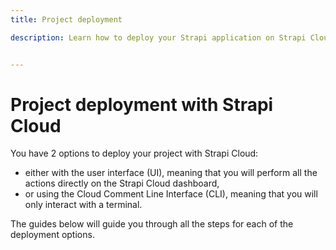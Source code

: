 ```yaml
---
title: Project deployment

description: Learn how to deploy your Strapi application on Strapi Cloud, via the Cloud dashboard or the CLI.


---
```


# Project deployment with Strapi Cloud

You have 2 options to deploy your project with Strapi Cloud:

- either with the user interface (UI), meaning that you will perform all the actions directly on the Strapi Cloud dashboard,
- or using the Cloud Comment Line Interface (CLI), meaning that you will only interact with a terminal.

The guides below will guide you through all the steps for each of the deployment options. 



